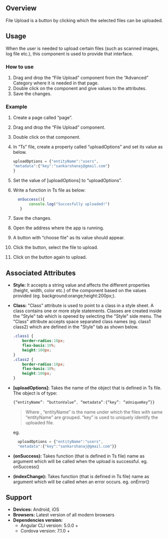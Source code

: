 ## Overview
File Upload is a button by clicking which the selected files can be uploaded.

## Usage
When the user is needed to upload certain files (such as  scanned images, log file etc.), this component is used to provide that interface.


### How to use

1. Drag and drop the “File Upload” component from the “Advanced” Category where it is needed in that page.
2. Double click on the component and give values to the attributes.
3. Save the changes.

### Example

1. Create a page called “page”.
2. Drag and drop the “File Upload” component.
3. Double click on that component.
4. In “Ts” file, create a property called “uploadOptions” and set its value as below.
    ```typescript
   uploadOptions = {"entityName":"users",
    "metadata":{"key":"sankarshanaj@gmail.com"}
    }
    ```
5. Set the value of [uploadOptions] to “uploadOptions”.
6. Write a function in Ts file as below:
    ```typescript
      onSuccess(){
           console.log("Succesfully uploaded!")
       }
    ```

7. Save the changes.
8. Open the address where the app is running.
9. A button with “choose file” as its value should appear.
10. Click the button, select the file to upload.
11. Click on the button again to upload.


## Associated Attributes
- **Style:** It accepts a string value and affects the different properties (height, width, color etc.) of the component based on the values provided (eg. background:orange;height:200px;).

- **Class:** "Class" attribute is used to point to a class in a style sheet. A class contains one or more style statements. Classes are created inside the "Style" tab which is opened by selecting the "Style" side menu. The "Class" attribute accepts space separated class names (eg. class1 class2) which are defined in the "Style" tab as shown below.
    ```css
    .class1 {
        border-radius:10px;
        flex-basis:10%;
        height:100px;
    }
    .class2 {
        border-radius:10px;
        flex-basis:10%;
        height:100px;
    }
    
    ```
- **[uploadOptions]:** Takes the name of the object that is defined in Ts file. The object is of type:
    ```typescript
    {“entityName”: “buttonValue”, “metadata”:{“key”: “aUniqueKey”}}
    ```
    >Where ,
        “entityName” is the name under which the files with same “entityName” are grouped.
        “key” is used to uniquely identify the uploaded file.
    
    
    eg.
    ```typescript
      uploadOptions = {"entityName":"users",
      "metadata":{"key":"sankarshanaj@gmail.com"}}
    ```
- **(onSuccess):** Takes function (that is defined in Ts file) name as argument which will be called when the upload is successful. eg. onSuccess()
- **(indexChange):** Takes function (that is defined in Ts file) name as argument which will be called when an error occurs. eg. onError()

## Support
- **Devices:** Android, iOS
- **Browsers:**  Latest version of all modern browsers
- **Dependencies version:** 
    - Angular CLI version: 5.0.0 + 
    - Cordova version: 7.1.0 +


